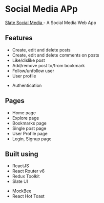 # Social Media APp

[Slate Social Media ](https://slate-social-media.netlify.app/) - A Social Media Web App

## Features

- Create, edit and delete posts
- Create, edit and delete comments on posts
- Like/dislike post
- Add/remove post to/from bookmark
- Follow/unfollow user
- User profile
<!-- - Edit User profile -->
<!-- - Search users -->
<!-- - Sort posts -->
- Authentication

## Pages

- Home page
- Explore page
- Bookmarks page
- Single post page
- User Profile page
- Login, Signup page

## Built using

- ReactJS
- React Router v6
- Redux Toolkit
- Slate UI
<!-- - TailwindCSS -->
- MockBee
- React Hot Toast
